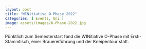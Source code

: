 ```yaml
---
layout: post
title: "WINitiative O-Phase 2022"
categories: [ Events, Uni ]
image: assets/images/O-Phase-2022.jpg
---
```

Pünktlich zum Semesterstart fand die WINitiative O-Phase mit Ersti-Stammtisch, einer Brauereiführung und der Kneipentour statt.
